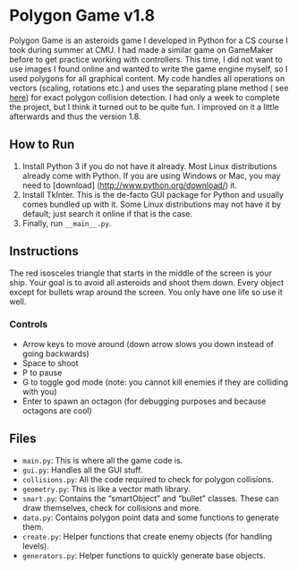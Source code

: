 Polygon Game v1.8
================================
Polygon Game is an asteroids game I developed in Python for a CS course I took
during summer at CMU. I had made a similar game on GameMaker before to get
practice working with controllers. This time, I did not want to use images I
found online and wanted to write the game engine myself, so I used polygons for
all graphical content. My code handles all operations on vectors (scaling,
rotations etc.) and uses the separating plane method
(
see [here](http://www.codeproject.com/Articles/15573/2D-Polygon-Collision-Detection))
for exact polygon collision detection. I had only a week to complete the
project, but I think it turned out to be quite fun. I improved on it a little
afterwards and thus the version 1.8.

How to Run
--------------------------------

1. Install Python 3 if you do not have it already. Most Linux distributions
   already come with Python. If you are using Windows or Mac, you may need
   to [download] (http://www.python.org/download/) it.
2. Install TkInter. This is the de-facto GUI package for Python and usually
   comes bundled up with it. Some Linux distributions may not have it by
   default; just search it online if that is the case.
3. Finally, run `__main__.py`.

Instructions
--------------------------------
The red isosceles triangle that starts in the middle of the screen is your ship.
Your goal is to avoid all asteroids and shoot them down. Every object except for
bullets wrap around the screen. You only have one life so use it well.

### Controls

* Arrow keys to move around (down arrow slows you down instead of going
  backwards)
* Space to shoot
* P to pause
* G to toggle god mode (note: you cannot kill enemies if they are colliding with
  you)
* Enter to spawn an octagon (for debugging purposes and because octagons are
  cool)

Files
--------------------------------

* `main.py`: This is where all the game code is.
* `gui.py`: Handles all the GUI stuff.
* `collisions.py`: All the code required to check for polygon collisions.
* `geometry.py`: This is like a vector math library.
* `smart.py`: Contains the “smartObject” and “bullet” classes. These can draw
  themselves, check for collisions and more.
* `data.py`: Contains polygon point data and some functions to generate them.
* `create.py`: Helper functions that create enemy objects (for handling levels).
* `generators.py`: Helper functions to quickly generate base objects.
 